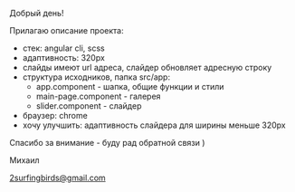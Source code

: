 Добрый день!

Прилагаю описание проекта:

  - стек: angular cli, scss
  - адаптивность: 320px
  - слайды имеют url адреса, слайдер обновляет aдресную строку
  - структура исходников, папка src/app:
      - app.component - шапка, общие функции и стили
      - main-page.component - галерея
      - slider.component - слайдер
  - браузер: chrome
  - хочу улучшить: адаптивность слайдера для ширины меньше 320px
  
  Спасибо за внимание - буду рад обратной связи )
  
  Михаил
  
  2surfingbirds@gmail.com
